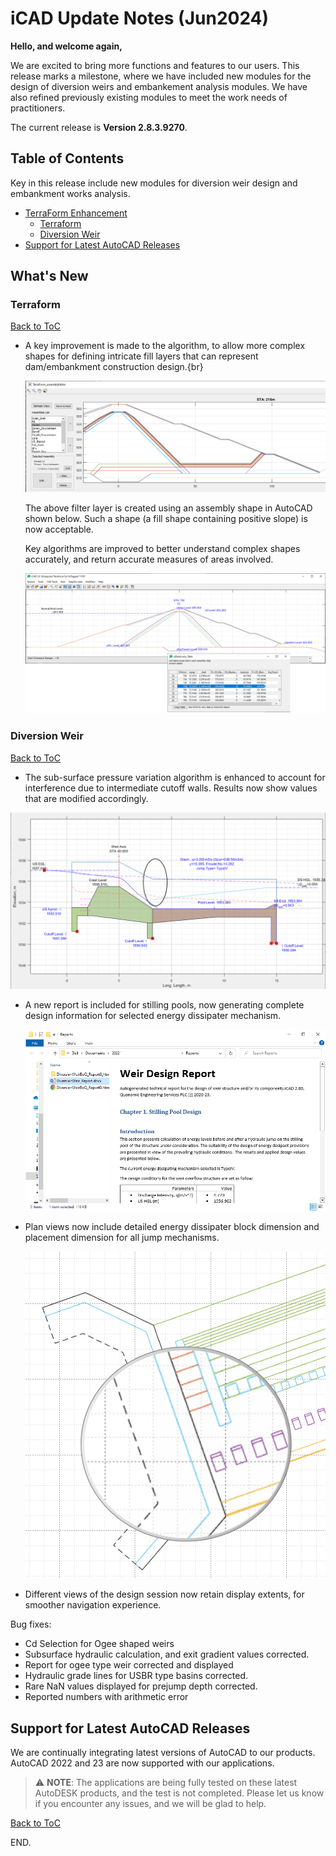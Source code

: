 # iCAD Update Notes (Jun2024)


**Hello, and welcome again,** 

We are excited to bring more functions and features to our users. This release marks a milestone, where we have included new modules for the design of diversion weirs and embankement analysis modules. We have also refined previously existing modules to meet the work needs of practitioners.

The current release is **Version 2.8.3.9270**.

## Table of Contents

Key in this release include new modules for diversion weir design and embankment works analysis.
<!--TOC-->
  - [TerraForm Enhancement](#terraform-enhancement)
    - [Terraform](#terraform)
    - [Diversion Weir](#diversion-weir)
  - [Support for Latest AutoCAD Releases](#support-for-latest-autocad-releases)
<!--/TOC-->

## What's New

### Terraform
[Back to ToC](#table-of-contents)

- A key improvement is made to the algorithm, to allow more complex shapes for defining intricate fill layers that can represent dam/embankment construction design.{br}

    <img src= "./media/Image 001.png">

    The above filter layer is created using an assembly shape in AutoCAD shown below. Such a shape (a fill shape containing positive slope) is now acceptable.


    Key algorithms are improved to better understand complex shapes accurately, and return accurate measures of areas involved.
  
    <img src="./media/Image 6.png" style= "width:7in">



### Diversion Weir
[Back to ToC](#table-of-contents)

- The sub-surface pressure variation algorithm is enhanced to account for interference due to intermediate cutoff walls. Results now show values that are modified accordingly.
<img src="./media/Image 003.png" style="width:6in">

- A new report is included for stilling pools, now generating complete design information for selected energy dissipater mechanism.

    <img src="./media/Image 5.png" style="width:6in">

- Plan views now include detailed energy dissipater block dimension and placement dimension for all jump mechanisms.
  
  <img src="./media/Image66.png">

- Different views of the design session now retain display extents, for smoother navigation experience.


Bug fixes:
- Cd Selection for Ogee shaped weirs
- Subsurface hydraulic calculation, and exit gradient values corrected.
- Report for ogee type weir corrected and displayed
- Hydraulic grade lines for USBR type basins corrected.
- Rare NaN values displayed for prejump depth corrected.
- Reported numbers with arithmetic error


## Support for Latest AutoCAD Releases
We are continually integrating latest versions of AutoCAD to our products. AutoCAD 2022 and 23 are now supported with our applications.

> :warning: **NOTE**: The applications are being fully tested on these latest AutoDESK products, and the test is not completed. Please let us know if you encounter any issues, and we will be glad to help.

[Back to ToC](#table-of-contents)

END.
